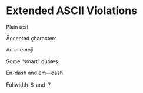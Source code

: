 # Extended ASCII Violations

Plain text

Äccented çharacters

An ✅ emoji

Some “smart” quotes

En-dash and em—dash

Fullwidth ８ and ？
